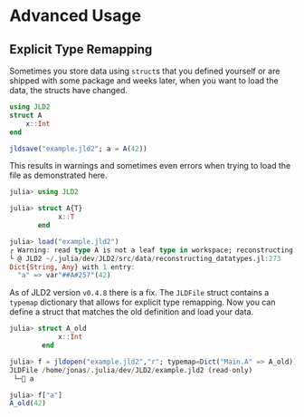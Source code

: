 # Advanced Usage

## Explicit Type Remapping

Sometimes you store data using `struct`s that you defined yourself or are
shipped with some package and weeks later, when you want to 
load the data, the structs have changed.

```julia
using JLD2
struct A
    x::Int
end

jldsave("example.jld2"; a = A(42))
```

This results in warnings and sometimes even errors when trying to load the
file as demonstrated here.
```julia
julia> using JLD2

julia> struct A{T}
            x::T
       end

julia> load("example.jld2")
┌ Warning: read type A is not a leaf type in workspace; reconstructing
└ @ JLD2 ~/.julia/dev/JLD2/src/data/reconstructing_datatypes.jl:273
Dict{String, Any} with 1 entry:
  "a" => var"##A#257"(42)

```

As of JLD2 version `v0.4.8` there is a fix. The `JLDFile` struct contains a `typemap` dictionary that allows for explicit type remapping. 
Now you can define a struct
that matches the old definition and load your data.

```julia
julia> struct A_old
            x::Int
        end

julia> f = jldopen("example.jld2","r"; typemap=Dict("Main.A" => A_old))
JLDFile /home/jonas/.julia/dev/JLD2/example.jld2 (read-only)
 └─🔢 a

julia> f["a"]
A_old(42)
```